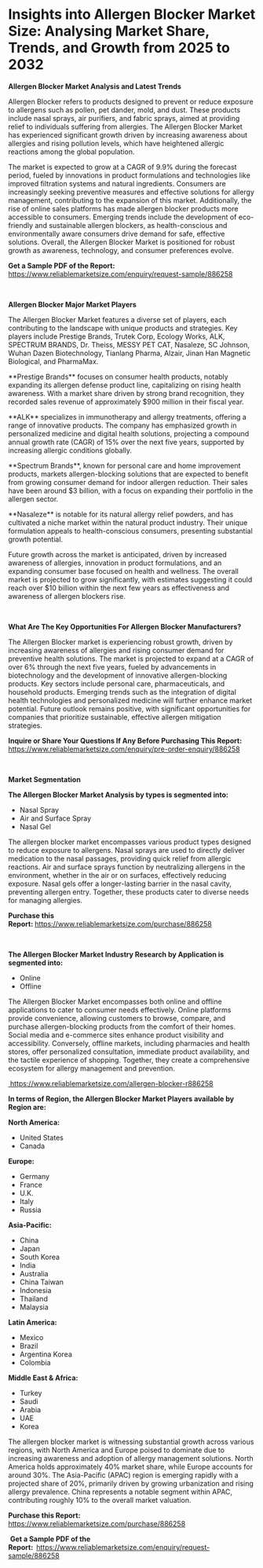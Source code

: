 <p><h1>Insights into Allergen Blocker Market Size: Analysing Market Share, Trends, and Growth from 2025 to 2032</h1></p><p><strong>Allergen Blocker Market Analysis and Latest Trends</strong></p>
<p><p>Allergen Blocker refers to products designed to prevent or reduce exposure to allergens such as pollen, pet dander, mold, and dust. These products include nasal sprays, air purifiers, and fabric sprays, aimed at providing relief to individuals suffering from allergies. The Allergen Blocker Market has experienced significant growth driven by increasing awareness about allergies and rising pollution levels, which have heightened allergic reactions among the global population.</p><p>The market is expected to grow at a CAGR of 9.9% during the forecast period, fueled by innovations in product formulations and technologies like improved filtration systems and natural ingredients. Consumers are increasingly seeking preventive measures and effective solutions for allergy management, contributing to the expansion of this market. Additionally, the rise of online sales platforms has made allergen blocker products more accessible to consumers. Emerging trends include the development of eco-friendly and sustainable allergen blockers, as health-conscious and environmentally aware consumers drive demand for safe, effective solutions. Overall, the Allergen Blocker Market is positioned for robust growth as awareness, technology, and consumer preferences evolve.</p></p>
<p><strong>Get a Sample PDF of the Report:&nbsp;</strong> <a href="https://www.reliablemarketsize.com/enquiry/request-sample/886258?utm_campaign=2565&utm_medium=2&utm_source=Github&utm_content=ia&utm_term=19042025&utm_id=allergen-blocker">https://www.reliablemarketsize.com/enquiry/request-sample/886258</a></p>
<p>&nbsp;</p>
<p><strong>Allergen Blocker Major Market Players</strong></p>
<p><p>The Allergen Blocker Market features a diverse set of players, each contributing to the landscape with unique products and strategies. Key players include Prestige Brands, Trutek Corp, Ecology Works, ALK, SPECTRUM BRANDS, Dr. Theiss, MESSY PET CAT, Nasaleze, SC Johnson, Wuhan Dazen Biotechnology, Tianlang Pharma, Alzair, Jinan Han Magnetic Biological, and PharmaMax.</p><p>**Prestige Brands** focuses on consumer health products, notably expanding its allergen defense product line, capitalizing on rising health awareness. With a market share driven by strong brand recognition, they recorded sales revenue of approximately $900 million in their fiscal year.</p><p>**ALK** specializes in immunotherapy and allergy treatments, offering a range of innovative products. The company has emphasized growth in personalized medicine and digital health solutions, projecting a compound annual growth rate (CAGR) of 15% over the next five years, supported by increasing allergic conditions globally.</p><p>**Spectrum Brands**, known for personal care and home improvement products, markets allergen-blocking solutions that are expected to benefit from growing consumer demand for indoor allergen reduction. Their sales have been around $3 billion, with a focus on expanding their portfolio in the allergen sector.</p><p>**Nasaleze** is notable for its natural allergy relief powders, and has cultivated a niche market within the natural product industry. Their unique formulation appeals to health-conscious consumers, presenting substantial growth potential. </p><p>Future growth across the market is anticipated, driven by increased awareness of allergies, innovation in product formulations, and an expanding consumer base focused on health and wellness. The overall market is projected to grow significantly, with estimates suggesting it could reach over $10 billion within the next few years as effectiveness and awareness of allergen blockers rise.</p></p>
<p>&nbsp;</p>
<p><strong>What Are The Key Opportunities For Allergen Blocker Manufacturers?</strong></p>
<p><p>The Allergen Blocker market is experiencing robust growth, driven by increasing awareness of allergies and rising consumer demand for preventive health solutions. The market is projected to expand at a CAGR of over 6% through the next five years, fueled by advancements in biotechnology and the development of innovative allergen-blocking products. Key sectors include personal care, pharmaceuticals, and household products. Emerging trends such as the integration of digital health technologies and personalized medicine will further enhance market potential. Future outlook remains positive, with significant opportunities for companies that prioritize sustainable, effective allergen mitigation strategies.</p></p>
<p><strong>Inquire or Share Your Questions If Any Before Purchasing This Report:</strong> <a href="https://www.reliablemarketsize.com/enquiry/pre-order-enquiry/886258?utm_campaign=2565&utm_medium=2&utm_source=Github&utm_content=ia&utm_term=19042025&utm_id=allergen-blocker">https://www.reliablemarketsize.com/enquiry/pre-order-enquiry/886258</a></p>
<p>&nbsp;</p>
<p><strong>Market Segmentation</strong></p>
<p><strong>The Allergen Blocker Market Analysis by types is segmented into:</strong></p>
<p><ul><li>Nasal Spray</li><li>Air and Surface Spray</li><li>Nasal Gel</li></ul></p>
<p><p>The allergen blocker market encompasses various product types designed to reduce exposure to allergens. Nasal sprays are used to directly deliver medication to the nasal passages, providing quick relief from allergic reactions. Air and surface sprays function by neutralizing allergens in the environment, whether in the air or on surfaces, effectively reducing exposure. Nasal gels offer a longer-lasting barrier in the nasal cavity, preventing allergen entry. Together, these products cater to diverse needs for managing allergies.</p></p>
<p><strong>Purchase this Report:&nbsp;</strong><a href="https://www.reliablemarketsize.com/purchase/886258?utm_campaign=2565&utm_medium=2&utm_source=Github&utm_content=ia&utm_term=19042025&utm_id=allergen-blocker">https://www.reliablemarketsize.com/purchase/886258</a></p>
<p>&nbsp;</p>
<p><strong>The Allergen Blocker Market Industry Research by Application is segmented into:</strong></p>
<p><ul><li>Online</li><li>Offline</li></ul></p>
<p><p>The Allergen Blocker Market encompasses both online and offline applications to cater to consumer needs effectively. Online platforms provide convenience, allowing customers to browse, compare, and purchase allergen-blocking products from the comfort of their homes. Social media and e-commerce sites enhance product visibility and accessibility. Conversely, offline markets, including pharmacies and health stores, offer personalized consultation, immediate product availability, and the tactile experience of shopping. Together, they create a comprehensive ecosystem for allergy management and prevention.</p></p>
<p><a href="https://www.reliablemarketsize.com/allergen-blocker-r886258?utm_campaign=2565&utm_medium=2&utm_source=Github&utm_content=ia&utm_term=19042025&utm_id=allergen-blocker">&nbsp;https://www.reliablemarketsize.com/allergen-blocker-r886258</a></p>
<p><strong>In terms of Region, the Allergen Blocker Market Players available by Region are:</strong></p>
<p>
    <p> <strong> North America: </strong>
        <ul>
            <li>United States</li>
            <li>Canada</li>
        </ul>
        </p> 
    <p> <strong> Europe: </strong>
        <ul>
            <li>Germany</li>
            <li>France</li>
            <li>U.K.</li>
            <li>Italy</li>
            <li>Russia</li>
        </ul>
        </p> 
    <p> <strong> Asia-Pacific: </strong>
        <ul>
            <li>China</li>
            <li>Japan</li>
            <li>South Korea</li>
            <li>India</li>
            <li>Australia</li>
            <li>China Taiwan</li>
            <li>Indonesia</li>
            <li>Thailand</li>
            <li>Malaysia</li>
        </ul>
        </p> 
    <p> <strong> Latin America: </strong>
        <ul>
            <li>Mexico</li>
            <li>Brazil</li>
            <li>Argentina Korea</li>
            <li>Colombia</li>
        </ul>
        </p> 
    <p> <strong> Middle East & Africa: </strong>
        <ul>
            <li>Turkey</li>
            <li>Saudi</li>
            <li>Arabia</li>
            <li>UAE</li>
            <li>Korea</li>
        </ul>
    </p>
    </p>
<p><p>The allergen blocker market is witnessing substantial growth across various regions, with North America and Europe poised to dominate due to increasing awareness and adoption of allergy management solutions. North America holds approximately 40% market share, while Europe accounts for around 30%. The Asia-Pacific (APAC) region is emerging rapidly with a projected share of 20%, primarily driven by growing urbanization and rising allergy prevalence. China represents a notable segment within APAC, contributing roughly 10% to the overall market valuation.</p></p>
<p><strong>Purchase this Report: </strong><a href="https://www.reliablemarketsize.com/purchase/886258?utm_campaign=2565&utm_medium=2&utm_source=Github&utm_content=ia&utm_term=19042025&utm_id=allergen-blocker">https://www.reliablemarketsize.com/purchase/886258</a></p>
<p>&nbsp;<strong>Get a Sample PDF of the Report:&nbsp;&nbsp;</strong><a href="https://www.reliablemarketsize.com/enquiry/request-sample/886258?utm_campaign=2565&utm_medium=2&utm_source=Github&utm_content=ia&utm_term=19042025&utm_id=allergen-blocker">https://www.reliablemarketsize.com/enquiry/request-sample/886258</a></p>
<p><strong></strong></p>
<p><p></p><p></p><p></p></p>